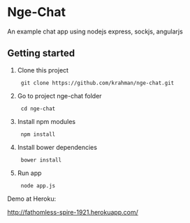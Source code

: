 Nge-Chat
==============================


An example chat app using nodejs express, sockjs, angularjs

## Getting started

1. Clone this project

        git clone https://github.com/krahman/nge-chat.git

2. Go to project nge-chat folder

		cd nge-chat
		
3. Install npm modules

        npm install

4. Install bower dependencies

        bower install

5. Run app

		node app.js
		

Demo at Heroku:

http://fathomless-spire-1921.herokuapp.com/
 